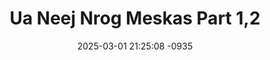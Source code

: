 ---
layout: movie-video-data
date: 2025-03-01 21:25:08 -0935
categories: movie

# Site Attributes
title: "Ua Neej Nrog Meskas Part 1,2"
permalink: "/movie/Ua_Neej_Nrog_Meskas_Part_1,2"

# Movie Attributes
synopsis: "Daim yeeb yaj duab Ua Neej Nrog Meskas no yog ib daim ua txog Meskas los yuav Hmoob ua neej nrog hmoob. Yog li ntawv peb sawv daws saib seb lub neej nrog Meskas no ho yuav nyuaj npaum li cas, vim tias koj tsis paub kuv lus kuv tsis paub koj lus li. Daim yeeb yaj duab no yog ib daim ua tau zoo saib thiab lom zem kawg li raws li nej sawv daws twb pom me ntsis hauv daim movie caub fab lawm. "
producer: "Kou Thao"
director: "Kou Thao"
writer: ""
video_link: "https://youtu.be/mSCsbPJrTIQ?si=QuhkVcArQKGNU3uM"
genre: "Comedy"
year: "2009"
release_type: "DVD"
storage: "Center for Hmong Studies"
thumbnail: "/assets/images/movie_thumbnails/Ua Neej Nrog Meskas Part 1,2.jpeg"
publishing_company: "Hmong Media Production"

# Sequels + Parts
base_movie: ""
total_parts: 0
sequel: ""

# Movie Cast
cast:
- name: "Mr. Raier"
- name: "Ntxawm Lauj"
- name: "Paj Thoj"
- name: "Tsab Lauj"
- name: "Cua Yaj (Pog Nplaum)"
- name: "Ntxhoo Lis"
---